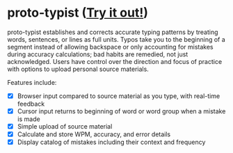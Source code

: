 # proto-typist ([Try it out!](http://www.proto-typist.xyz))

proto-typist establishes and corrects accurate typing patterns by treating words, sentences, or lines as full units. Typos take you to the beginning of a segment instead of allowing backspace or only accounting for mistakes during accuracy calculations; bad habits are remedied, not just acknowledged. Users have control over the direction and focus of practice with options to upload personal source materials.

Features include:

- [x] Browser input compared to source material as you type, with real-time feedback
- [x] Cursor input returns to beginning of word or word group when a mistake is made
- [x] Simple upload of source material
- [x] Calculate and store WPM, accuracy, and error details
- [x] Display catalog of mistakes including their context and frequency
